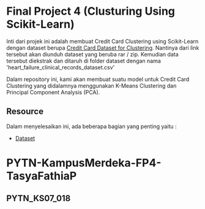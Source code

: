 # Final Project 4 (Clusturing Using Scikit-Learn)

Inti dari projek ini adalah membuat Credit Card Clustering using Scikit-Learn dengan dataset berupa [Credit Card Dataset for Clustering](https://www.kaggle.com/arjunbhasin2013/ccdata). Nantinya dari link tersebut akan diunduh dataset yang beruba rar / zip. Kemudian data tersebut diekstrak dan ditaruh di folder dataset dengan nama 'heart_failure_clinical_records_dataset.csv'

Dalam repository ini, kami akan membuat suatu model untuk Credit Card Clustering yang didalamnya menggunakan K-Means Clustering dan Principal Component Analysis (PCA).

## Resource

Dalam menyelesaikan ini, ada beberapa bagian yang penting yaitu :

- [Dataset](https://www.kaggle.com/datasets/andrewmvd/heart-failure-clinical-data)

# PYTN-KampusMerdeka-FP4-TasyaFathiaP
## PYTN_KS07_018

